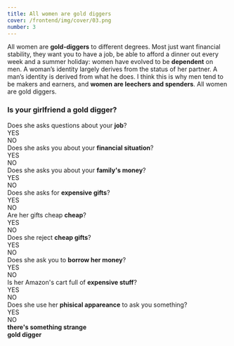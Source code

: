 ```yaml
---
title: All women are gold diggers
cover: /frontend/img/cover/03.png
number: 3
---
```


<section class="snap intro"><div class="module">All women are <b>gold-diggers</b> to different degrees. Most just want financial stability, they want you to have a job, be able to afford a dinner out every week and a summer holiday: women have evolved to be <b>dependent</b> on men. A woman’s identity largely derives from the status of her partner. A man’s identity is derived from what he does. I think this is why men tend to be makers and earners, and <b>women are leechers and spenders</b>. All women are gold diggers.
</div></section>



### Is your girlfriend a gold digger? 

<div class="fullscreen schema">
    <div class="bandersnatch">
        <div class="question" data-quest="0">
            <div class="module">
                <div class="question_text">Does she asks questions about your <b>job</b>?</div>
                <div class="question_button">
                    <div class="question_button_yes" data-id="1">YES</div>
                    <div class="question_button_no" data-id="2">NO</div>
                </div>
            </div>
        </div>
        <div class="question" data-quest="1">
            <div class="module">
                <div class="question_text">Does she asks you about your <b>financial situation</b>?</div>
                <div class="question_button">
                    <div class="question_button_yes" data-id="2">YES</div>
                    <div class="question_button_no" data-id="3">NO</div>
                </div>
            </div>
        </div>
           <div class="question" data-quest="2">
            <div class="module">
                <div class="question_text">Does she asks you about your <b>family's money</b>?</div>
                <div class="question_button">
                    <div class="question_button_yes" data-id="10">YES</div>
                    <div class="question_button_no" data-id="3">NO</div>
                </div>
            </div>
        </div>
             <div class="question" data-quest="3">
            <div class="module">
                <div class="question_text">Does she asks for <b>expensive gifts</b>?</div>
                <div class="question_button">
                    <div class="question_button_yes" data-id="4">YES</div>
                    <div class="question_button_no" data-id="8">NO</div>
                </div>
            </div>
        </div>
            <div class="question" data-quest="4">
            <div class="module">
                <div class="question_text">Are her gifts cheap <b>cheap</b>?</div>
                <div class="question_button">
                    <div class="question_button_yes" data-id="5">YES</div>
                    <div class="question_button_no" data-id="8">NO</div>
                </div>
            </div>
        </div>
            <div class="question" data-quest="5">
            <div class="module">
                <div class="question_text">Does she reject <b>cheap gifts</b>?</div>
                <div class="question_button">
                    <div class="question_button_yes" data-id="6">YES</div>
                    <div class="question_button_no" data-id="7">NO</div>
                </div>
            </div>
        </div>
            <div class="question" data-quest="6">
            <div class="module">
                <div class="question_text">Does she ask you to <b>borrow her money</b>?</div>
                <div class="question_button">
                    <div class="question_button_yes" data-id="10">YES</div>
                    <div class="question_button_no" data-id="7">NO</div>
                </div>
            </div>
        </div>
            <div class="question" data-quest="7">
            <div class="module">
                <div class="question_text">Is her Amazon's cart full of <b>expensive stuff</b>?</div>
                <div class="question_button">
                    <div class="question_button_yes" data-id="10">YES</div>
                    <div class="question_button_no" data-id="9">NO</div>
                </div>
            </div>
        </div>
            <div class="question" data-quest="8">
            <div class="module">
                <div class="question_text">Does she use her <b>phisical appareance</b> to ask you something?</div>
                <div class="question_button">
                    <div class="question_button_yes" data-id="10">YES</div>
                    <div class="question_button_no" data-id="9">NO</div>
                </div>
            </div>
        </div>
            <div class="question" data-quest="9">
            <div class="module">
                <div class="question_text"><b>there's something strange</b></div>
            </div>
        </div>
            <div class="question" data-quest="10">
            <div class="module">
                <div class="question_text"><b>gold digger</b></div>
            </div>
        </div>
    </div>
</div>

<!--
<p class="fullscreen schema" markdown="1">
    ![Gold Digger Schema]({{ 'frontend/img/page03/schema.png' | relative_url}})
</p>
-->


